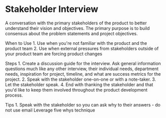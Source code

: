 # Stakeholder Interview
A conversation with the primary stakeholders of the product to better understand their vision and objectives. The primary purpose is to build consensus about the problem statements and project objectives. 

When to Use
	1. Use when you're not familiar with the product and the product team
	2. Use when external pressures from stakeholders outside of your product team are forcing product changes

Steps
	1. Create a discussion guide for the interview. Ask general information questions much like any other interview, their individual needs, department needs, inspiration for project, timeline, and what are success metrics for the project.
	2. Speak with the stakeholder one-on-one or with a note-taker.
	3. Let the stakeholder speak.
	4. End with thanking the stakeholder and that you'd like to keep them involved throughout the product development process.

Tips
	1. Speak with the stakeholder so you can ask why to their answers - do not use email
Leverage five whys technique